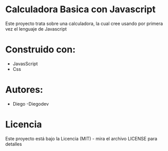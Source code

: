 # Calculadora Basica con Javascript
Este proyecto trata sobre una calculadora, la cual cree usando por primera vez el lenguaje de Javascript

# Construido con:
* JavasScript
* Css

# Autores:
* Diego -Diegodev

# Licencia
Este proyecto está bajo la Licencia (MIT) - mira el archivo LICENSE para detalles
